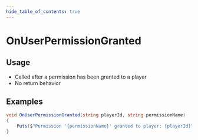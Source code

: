 ```yaml
---
hide_table_of_contents: true
---
```


# OnUserPermissionGranted

## Usage

* Called after a permission has been granted to a player
* No return behavior

## Examples

```csharp
void OnUserPermissionGranted(string playerId, string permissionName)
{
    Puts($"Permission '{permissionName}' granted to player: {playerId}");
}
```
